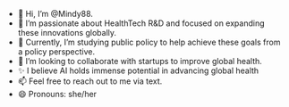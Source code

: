 - 👋 Hi, I’m @Mindy88.
- 👀 I’m passionate about HealthTech R&D and focused on expanding these innovations globally.
- 🌱 Currently, I’m studying public policy to help achieve these goals from a policy perspective.
- 💞️ I’m looking to collaborate with startups to improve global health.
- ✨ I believe AI holds immense potential in advancing global health
-  📫 Feel free to reach out to me via text.
- 😄 Pronouns: she/her

<!---
Mindy88/Mindy88 is a ✨ special ✨ repository because its `README.md` (this file) appears on your GitHub profile.
You can click the Preview link to take a look at your changes.
--->
